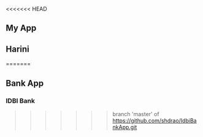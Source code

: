 <<<<<<< HEAD
## My App

## Harini 
=======
## Bank App

### IDBI Bank 



>>>>>>> branch 'master' of https://github.com/shdrao/IdbiBankApp.git
